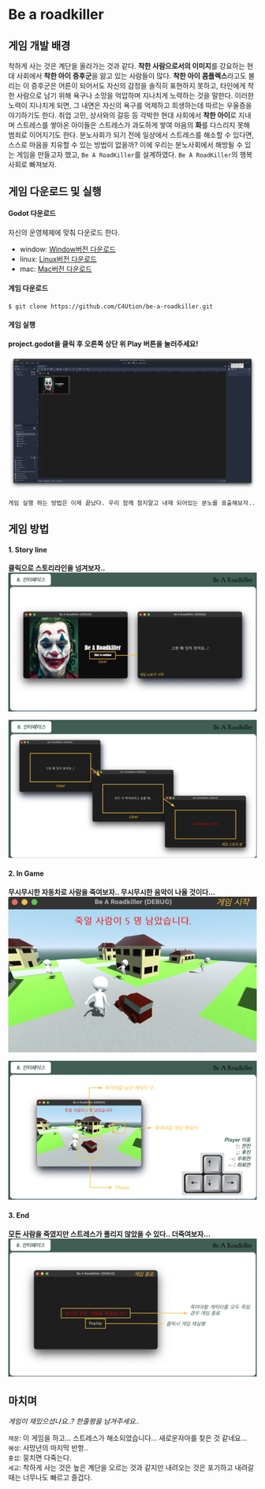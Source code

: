# Be a roadkiller

## 게임 개발 배경

착하게 사는 것은 계단을 올라가는 것과 같다. **착한 사람으로서의 이미지**를 강요하는 현대 사회에서 **착한 아이 증후군**을 앓고 있는 사람들이 많다. **착한 아이 콤플렉스**라고도 불리는 이 증후군은 어른이 되어서도 자신의 감정을 솔직히 표현하지 못하고, 타인에게 착한 사람으로 남기 위해 욕구나 소망을 억압하며 지나치게 노력하는 것을 말한다. 이러한 노력이 지나치게 되면, 그 내면은 자신의 욕구를 억제하고 희생하는데 따르는 우울증을 야기하기도 한다.
취업 고민, 상사와의 갈등 등 각박한 현대 사회에서 **착한 아이**로 지내며 스트레스를 쌓아온 아이들은 스트레스가 과도하게 쌓여 마음의 **화**를 다스리지 못해 범죄로 이어지기도 한다. 분노사회가 되기 전에 일상에서 스트레스를 해소할 수 있다면, 스스로 마음을 치유할 수 있는 방법이 없을까?
이에 우리는 분노사회에서 해방될 수 있는 게임을 만들고자 했고, `Be A RoadKiller`를 설계하였다. `Be A RoadKiller`의 행복사회로 빠져보자.

## 게임 다운로드 및 실행

#### Godot 다운로드
자신의 운영체제에 맞춰 다운로드 한다.

- window: [Window버전 다운로드](https://godotengine.org/download/windows)
- linux: [Linux버전 다운로드](https://godotengine.org/download/linux)
- mac: [Mac버전 다운로드](https://godotengine.org/download/osx)

#### 게임 다운로드 
~~~
$ git clone https://github.com/C4Ution/be-a-roadkiller.git
~~~

#### 게임 실행

**project.godot을 클릭 후 오른쪽 상단 위  Play 버튼을 눌러주세요!**

![project.godot](screenshots/projectgodot.png)


```
게임 실행 하는 방법은 이제 끝났다. 우리 함께 참지말고 내재 되어있는 분노를 표출해보자..
```

## 게임 방법

#### 1. Story line
**클릭으로 스토리라인을 넘겨보자..**
![Screenshot](screenshots/interface1.png)

![Screenshot](screenshots/interface2.png)

#### 2. In Game
**무시무시한 자동차로 사람을 죽여보자.. 무시무시한 음악이 나올 것이다...**
![Screenshot](screenshots/interface3.png)

![Screenshot](screenshots/interface4.png)


#### 3. End
**모든 사람을 죽였지만 스트레스가 풀리지 않았을 수 있다.. 더죽여보자...**
![Screenshot](screenshots/interface5.png)

## 마치며

*게임이 재밌으셨나요..? 한줄평을 남겨주세요..*

`채문`: 이 게임을 하고... 스트레스가 해소되었습니다... 새로운자아를 찾은 것 같네요...  
`혜성`: 사망년의 마지막 반항..  
`홍섭`: 뭉치면 다죽는다.  
`세교`: 착하게 사는 것은 높은 계단을 오르는 것과 같지만 내려오는 것은 포기하고 내려갈 때는 너무나도 빠르고 즐겁다.
